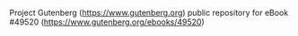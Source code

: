 Project Gutenberg (https://www.gutenberg.org) public repository for
eBook #49520 (https://www.gutenberg.org/ebooks/49520)
